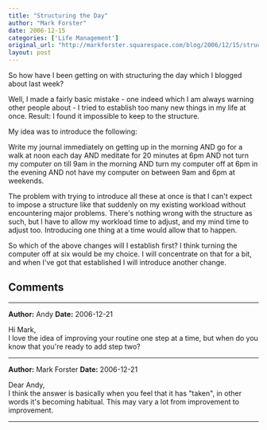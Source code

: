 ```yaml
---
title: "Structuring the Day"
author: "Mark Forster"
date: 2006-12-15
categories: ['Life Management']
original_url: "http://markforster.squarespace.com/blog/2006/12/15/structuring-the-day.html"
layout: post
---
```


So how have I been getting on with structuring the day which I blogged about last week?

Well, I made a fairly basic mistake - one indeed which I am always warning other people about - I tried to establish too many new things in my life at once. Result: I found it impossible to keep to the structure.

My idea was to introduce the following:

Write my journal immediately on getting up in the morning AND go for a walk at noon each day AND meditate for 20 minutes at 6pm AND not turn my computer on till 9am in the morning AND turn my computer off at 6pm in the evening AND not have my computer on between 9am and 6pm at weekends.

The problem with trying to introduce all these at once is that I can't expect to impose a structure like that suddenly on my existing workload without encountering major problems. There's nothing wrong with the structure as such, but I have to allow my workload time to adjust, and my mind time to adjust too. Introducing one thing at a time would allow that to happen.

So which of the above changes will I establish first? I think turning the computer off at six would be my choice. I will concentrate on that for a bit, and when I've got that established I will introduce another change.


## Comments

---

**Author:** Andy
**Date:** 2006-12-21

Hi Mark,  
I love the idea of improving your routine one step at a time, but when do you know that you're ready to add step two?

---

**Author:** Mark Forster
**Date:** 2006-12-21

Dear Andy,  
I think the answer is basically when you feel that it has "taken", in other words it's becoming habitual. This may vary a lot from improvement to improvement.

---
